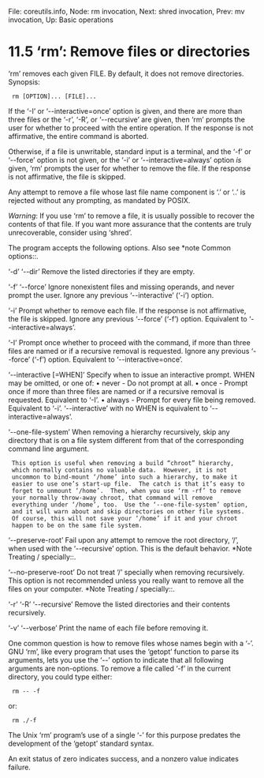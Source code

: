 File: coreutils.info,  Node: rm invocation,  Next: shred invocation,  Prev: mv invocation,  Up: Basic operations

11.5 ‘rm’: Remove files or directories
======================================

‘rm’ removes each given FILE.  By default, it does not remove
directories.  Synopsis:

     rm [OPTION]... [FILE]...

   If the ‘-I’ or ‘--interactive=once’ option is given, and there are
more than three files or the ‘-r’, ‘-R’, or ‘--recursive’ are given,
then ‘rm’ prompts the user for whether to proceed with the entire
operation.  If the response is not affirmative, the entire command is
aborted.

   Otherwise, if a file is unwritable, standard input is a terminal, and
the ‘-f’ or ‘--force’ option is not given, or the ‘-i’ or
‘--interactive=always’ option _is_ given, ‘rm’ prompts the user for
whether to remove the file.  If the response is not affirmative, the
file is skipped.

   Any attempt to remove a file whose last file name component is ‘.’ or
‘..’ is rejected without any prompting, as mandated by POSIX.

   _Warning_: If you use ‘rm’ to remove a file, it is usually possible
to recover the contents of that file.  If you want more assurance that
the contents are truly unrecoverable, consider using ‘shred’.

   The program accepts the following options.  Also see *note Common
options::.

‘-d’
‘--dir’
     Remove the listed directories if they are empty.

‘-f’
‘--force’
     Ignore nonexistent files and missing operands, and never prompt the
     user.  Ignore any previous ‘--interactive’ (‘-i’) option.

‘-i’
     Prompt whether to remove each file.  If the response is not
     affirmative, the file is skipped.  Ignore any previous ‘--force’
     (‘-f’) option.  Equivalent to ‘--interactive=always’.

‘-I’
     Prompt once whether to proceed with the command, if more than three
     files are named or if a recursive removal is requested.  Ignore any
     previous ‘--force’ (‘-f’) option.  Equivalent to
     ‘--interactive=once’.

‘--interactive [=WHEN]’
     Specify when to issue an interactive prompt.  WHEN may be omitted,
     or one of:
        • never - Do not prompt at all.
        • once - Prompt once if more than three files are named or if a
          recursive removal is requested.  Equivalent to ‘-I’.
        • always - Prompt for every file being removed.  Equivalent to
          ‘-i’.
     ‘--interactive’ with no WHEN is equivalent to
     ‘--interactive=always’.

‘--one-file-system’
     When removing a hierarchy recursively, skip any directory that is
     on a file system different from that of the corresponding command
     line argument.

     This option is useful when removing a build “chroot” hierarchy,
     which normally contains no valuable data.  However, it is not
     uncommon to bind-mount ‘/home’ into such a hierarchy, to make it
     easier to use one’s start-up file.  The catch is that it’s easy to
     forget to unmount ‘/home’.  Then, when you use ‘rm -rf’ to remove
     your normally throw-away chroot, that command will remove
     everything under ‘/home’, too.  Use the ‘--one-file-system’ option,
     and it will warn about and skip directories on other file systems.
     Of course, this will not save your ‘/home’ if it and your chroot
     happen to be on the same file system.

‘--preserve-root’
     Fail upon any attempt to remove the root directory, ‘/’, when used
     with the ‘--recursive’ option.  This is the default behavior.
     *Note Treating / specially::.

‘--no-preserve-root’
     Do not treat ‘/’ specially when removing recursively.  This option
     is not recommended unless you really want to remove all the files
     on your computer.  *Note Treating / specially::.

‘-r’
‘-R’
‘--recursive’
     Remove the listed directories and their contents recursively.

‘-v’
‘--verbose’
     Print the name of each file before removing it.

   One common question is how to remove files whose names begin with a
‘-’.  GNU ‘rm’, like every program that uses the ‘getopt’ function to
parse its arguments, lets you use the ‘--’ option to indicate that all
following arguments are non-options.  To remove a file called ‘-f’ in
the current directory, you could type either:

     rm -- -f

or:

     rm ./-f

   The Unix ‘rm’ program’s use of a single ‘-’ for this purpose predates
the development of the ‘getopt’ standard syntax.

   An exit status of zero indicates success, and a nonzero value
indicates failure.

